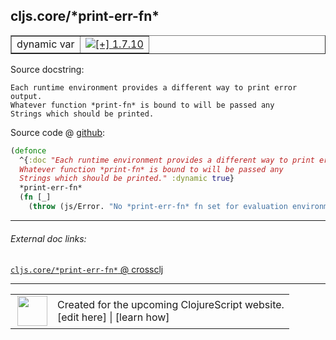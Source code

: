 ## cljs.core/\*print-err-fn\*



 <table border="1">
<tr>
<td>dynamic var</td>
<td><a href="https://github.com/cljsinfo/cljs-api-docs/tree/1.7.10"><img valign="middle" alt="[+] 1.7.10" title="Added in 1.7.10" src="https://img.shields.io/badge/+-1.7.10-lightgrey.svg"></a> </td>
</tr>
</table>







Source docstring:

```
Each runtime environment provides a different way to print error output.
Whatever function *print-fn* is bound to will be passed any
Strings which should be printed.
```


Source code @ [github](https://github.com/clojure/clojurescript/blob/r1.7.228/src/main/cljs/cljs/core.cljs#L51-L57):

```clj
(defonce
  ^{:doc "Each runtime environment provides a different way to print error output.
  Whatever function *print-fn* is bound to will be passed any
  Strings which should be printed." :dynamic true}
  *print-err-fn*
  (fn [_]
    (throw (js/Error. "No *print-err-fn* fn set for evaluation environment"))))
```

<!--
Repo - tag - source tree - lines:

 <pre>
clojurescript @ r1.7.228
└── src
    └── main
        └── cljs
            └── cljs
                └── <ins>[core.cljs:51-57](https://github.com/clojure/clojurescript/blob/r1.7.228/src/main/cljs/cljs/core.cljs#L51-L57)</ins>
</pre>

-->

---



###### External doc links:

[`cljs.core/*print-err-fn*` @ crossclj](http://crossclj.info/fun/cljs.core.cljs/*print-err-fn*.html)<br>

---

 <table>
<tr><td>
<img valign="middle" align="right" width="48px" src="http://i.imgur.com/Hi20huC.png">
</td><td>
Created for the upcoming ClojureScript website.<br>
[edit here] | [learn how]
</td></tr></table>

[edit here]:https://github.com/cljsinfo/cljs-api-docs/blob/master/cljsdoc/cljs.core/STARprint-err-fnSTAR.cljsdoc
[learn how]:https://github.com/cljsinfo/cljs-api-docs/wiki/cljsdoc-files

<!--

This information was too distracting to show to readers, but I'll leave it
commented here since it is helpful to:

- pretty-print the data used to generate this document
- and show how to retrieve that data



The API data for this symbol:

```clj
{:ns "cljs.core",
 :name "*print-err-fn*",
 :docstring "Each runtime environment provides a different way to print error output.\nWhatever function *print-fn* is bound to will be passed any\nStrings which should be printed.",
 :type "dynamic var",
 :source {:code "(defonce\n  ^{:doc \"Each runtime environment provides a different way to print error output.\n  Whatever function *print-fn* is bound to will be passed any\n  Strings which should be printed.\" :dynamic true}\n  *print-err-fn*\n  (fn [_]\n    (throw (js/Error. \"No *print-err-fn* fn set for evaluation environment\"))))",
          :title "Source code",
          :repo "clojurescript",
          :tag "r1.7.228",
          :filename "src/main/cljs/cljs/core.cljs",
          :lines [51 57]},
 :full-name "cljs.core/*print-err-fn*",
 :full-name-encode "cljs.core/STARprint-err-fnSTAR",
 :history [["+" "1.7.10"]]}

```

Retrieve the API data for this symbol:

```clj
;; from Clojure REPL
(require '[clojure.edn :as edn])
(-> (slurp "https://raw.githubusercontent.com/cljsinfo/cljs-api-docs/catalog/cljs-api.edn")
    (edn/read-string)
    (get-in [:symbols "cljs.core/*print-err-fn*"]))
```

-->
